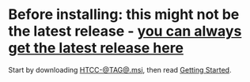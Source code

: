 # Before installing: this might not be the latest release - [you can always get the latest release here](https://github.com/fredemmott/hand-tracked-cockpit-clicking/releases/latest)

Start by downloading [HTCC-@TAG@.msi](https://github.com/fredemmott/hand-tracked-cockpit-clicking/releases/download/@TAG@/OpenKneeboard-@TAG@.msi), then read [Getting Started](https://github.com/fredemmott/hand-tracked-cockpit-clicking/blob/master/docs/getting%20started.md).
